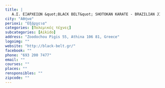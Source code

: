 ```yaml
---
title: |
   Α.Σ. ΕΞΑΡΧΕΙΩΝ &quot;BLACK BELT&quot; SHOTOKAN KARATE - BRAZILIAN JIU JITSU - AIKIDO
city: "Αθήνα"
perioxi: "Εξάρχεια"
categories: [Πολεμικές τέχνες]
subcategories: [Aikido]
address: "Zoodochou Pigis 55, Athina 106 81, Greece"
logoimg: ""
website: "http://black-belt.gr/"
facebook: ""
phone: "693 200 7477"
email: ""
courses: ""
places: ""
rensponsibles: ""
zipcode: ""
---
```





